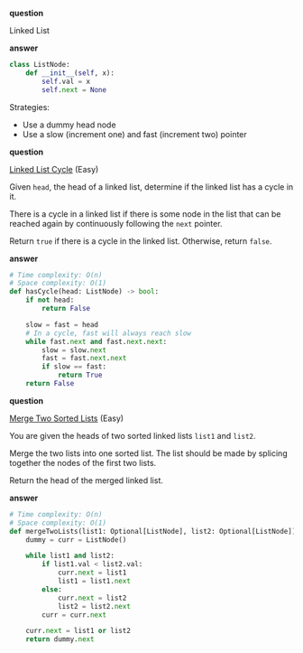 **question**

Linked List

**answer**

```py
class ListNode:
    def __init__(self, x):
        self.val = x
        self.next = None
```

Strategies:

-   Use a dummy head node
-   Use a slow (increment one) and fast (increment two) pointer

**question**

<a href="https://leetcode.com/problems/linked-list-cycle/description" target="_blank">Linked List Cycle</a> (Easy)

Given `head`, the head of a linked list, determine if the linked list has a cycle in it.

There is a cycle in a linked list if there is some node in the list that can be reached again by continuously following the `next` pointer.

Return `true` if there is a cycle in the linked list. Otherwise, return `false`.

**answer**

```py
# Time complexity: O(n)
# Space complexity: O(1)
def hasCycle(head: ListNode) -> bool:
    if not head:
        return False

    slow = fast = head
    # In a cycle, fast will always reach slow
    while fast.next and fast.next.next:
        slow = slow.next
        fast = fast.next.next
        if slow == fast:
            return True
    return False
```

**question**

<a href="https://leetcode.com/problems/linked-list-cycle/description" target="_blank">Merge Two Sorted Lists</a> (Easy)

You are given the heads of two sorted linked lists `list1` and `list2`.

Merge the two lists into one sorted list. The list should be made by splicing together the nodes of the first two lists.

Return the head of the merged linked list.

**answer**

```py
# Time complexity: O(n)
# Space complexity: O(1)
def mergeTwoLists(list1: Optional[ListNode], list2: Optional[ListNode]) -> Optional[ListNode]:
    dummy = curr = ListNode()

    while list1 and list2:
        if list1.val < list2.val:
            curr.next = list1
            list1 = list1.next
        else:
            curr.next = list2
            list2 = list2.next
        curr = curr.next

    curr.next = list1 or list2
    return dummy.next
```
